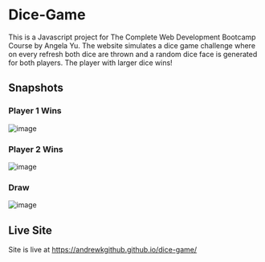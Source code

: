 # Dice-Game 

This is a Javascript project for The Complete Web Development Bootcamp Course by Angela Yu. The website simulates a dice game challenge where on every refresh both dice are thrown and a random dice face is generated for both players. The player with larger dice wins!


## Snapshots

### Player 1 Wins
![image](https://github.com/user-attachments/assets/04c51bd1-41c5-4f1e-96ac-81ff1bdfb39f)


### Player 2 Wins
![image](https://github.com/user-attachments/assets/4ce7c188-d7cc-4274-bee5-fac9d3c04f48)


### Draw 
![image](https://github.com/user-attachments/assets/21c6ff61-3f71-47b9-bf7b-3edae87106af)


## Live Site
Site is live at https://andrewkgithub.github.io/dice-game/
